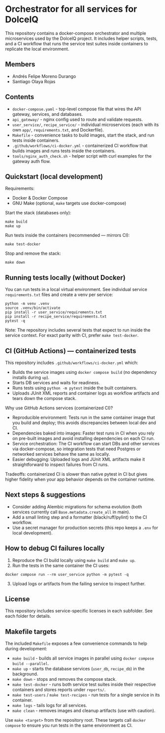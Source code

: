 # Orchestrator for all services for DolceIQ

This repository contains a docker-compose orchestrator and multiple microservices used by the DolceIQ project. It includes helper scripts, tests, and a CI workflow that runs the service test suites inside containers to replicate the local environment.

## Members

- Andrés Felipe Moreno Durango
- Santiago Olaya Rojas

## Contents

- `docker-compose.yaml` - top-level compose file that wires the API gateway, services, and databases.
- `api_gateway/` - nginx config used to route and validate requests.
- `user_service/`, `recipe_service/` - individual microservices (each with its own `app/`, `requirements.txt`, and Dockerfile).
- `Makefile` - convenience tasks to build images, start the stack, and run tests inside containers.
- `.github/workflows/ci-docker.yml` - containerized CI workflow that builds images and runs tests inside the containers.
- `tools/nginx_auth_check.sh` - helper script with curl examples for the gateway auth flow.

## Quickstart (local development)

Requirements:
- Docker & Docker Compose
- GNU Make (optional, `make` targets use docker-compose)

Start the stack (databases only):

```
make build
make up
```

Run tests inside the containers (recommended — mirrors CI):

```
make test-docker
```

Stop and remove the stack:

```
make down
```

## Running tests locally (without Docker)

You can run tests in a local virtual environment. See individual service `requirements.txt` files and create a venv per service:

```
python -m venv .venv
source .venv/bin/activate
pip install -r user_service/requirements.txt
pip install -r recipe_service/requirements.txt
pytest -q
```

Note: The repository includes several tests that expect to run inside the service context. For exact parity with CI, prefer `make test-docker`.

## CI (GitHub Actions) — containerized tests

This repository includes `.github/workflows/ci-docker.yml` which:
- Builds the service images using `docker compose build` (no dependency installs during `up`).
- Starts DB services and waits for readiness.
- Runs tests using `python -m pytest` inside the built containers.
- Uploads JUnit XML reports and container logs as workflow artifacts and tears down the compose stack.

Why use GitHub Actions services (containerized CI)?
- Reproducible environment: Tests run in the same container image that you build and deploy; this avoids discrepancies between local dev and CI.
- Dependencies baked into images: Faster test runs in CI when you rely on pre-built images and avoid installing dependencies on each CI run.
- Service orchestration: The CI workflow can start DBs and other services via docker-compose, so integration tests that need Postgres or networked services behave the same as locally.
- Easier debugging: Uploaded logs and JUnit XML artifacts make it straightforward to inspect failures from CI runs.

Tradeoffs: containerized CI is slower than native pytest in CI but gives higher fidelity when your app behavior depends on the container runtime.

## Next steps & suggestions

- Consider adding Alembic migrations for schema evolution (both services currently call `Base.metadata.create_all` in main). 
- Add a small linting step and a formatter (black/ruff/pylint) to the CI workflow.
- Use a secret manager for production secrets (this repo keeps a `.env` for local development).

## How to debug CI failures locally

1. Reproduce the CI build locally using `make build` and `make up`.
2. Run the tests in the same container the CI uses:

```
docker compose run --rm user_service python -m pytest -q
```

3. Upload logs or artifacts from the failing service to inspect further.

## License

This repository includes service-specific licenses in each subfolder. See each folder for details.

## Makefile targets

The included `Makefile` exposes a few convenience commands to help during development:

- `make build` - builds all service images in parallel using `docker compose build --parallel`.
- `make up` - starts the database services (`user_db`, `recipe_db`) in the background.
- `make down` - stops and removes the compose stack.
- `make test-docker` - runs both service test suites inside their respective containers and stores reports under `reports/`.
- `make test-users` / `make test-recipes` - run tests for a single service in its container.
- `make logs` - tails logs for all services.
- `make clean` - removes images and cleanup artifacts (use with caution).

Use `make <target>` from the repository root. These targets call `docker compose` to ensure you run tests in the same environment as CI.

